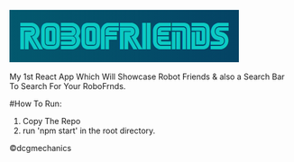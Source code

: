 ![Robo Friends](RF.PNG "Title")

My 1st React App Which Will Showcase Robot Friends &amp; also a Search Bar To Search For Your RoboFrnds.

#How To Run:
1. Copy The Repo
2. run 'npm start' in the root directory.

©dcgmechanics
